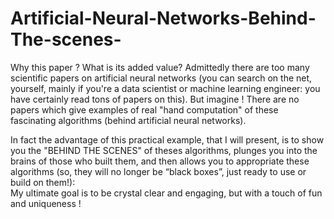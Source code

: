 # Artificial-Neural-Networks-Behind-The-scenes-
Why this paper ? What is its added value? 
Admittedly there are too many scientific papers on artificial neural networks (you can search on the net, yourself, mainly if you're a data scientist or machine learning engineer: you have certainly read tons of papers on this). But imagine ! There are no papers which give examples of real "hand computation" of these fascinating algorithms (behind artificial neural networks).

In fact the advantage of this practical example, that I will present, is to show you  the "BEHIND THE SCENES" of theses algorithms, plunges you into the brains of those who built them, and then allows you to appropriate these algorithms (so, they will no longer be “black boxes”, just ready to use or build on them!):  
My ultimate goal is to be crystal clear and engaging, but with a touch of fun and uniqueness !
